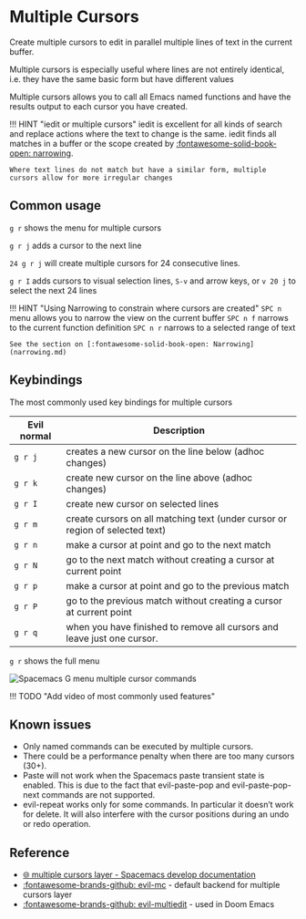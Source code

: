 # Multiple Cursors

Create multiple cursors to edit in parallel multiple lines of text in the current buffer.

Multiple cursors is especially useful where lines are not entirely identical, i.e. they have the same basic form but have different values

Multiple cursors allows you to call all Emacs named functions and have the results output to each cursor you have created.

!!! HINT "iedit or multiple cursors"
    iedit is excellent for all kinds of search and replace actions where the text to change is the same.  iedit finds all matches in a buffer or the scope created by [:fontawesome-solid-book-open: narrowing](narrowing.md).

    Where text lines do not match but have a similar form, multiple cursors allow for more irregular changes


## Common usage

`g r` shows the menu for multiple cursors

`g r j` adds a cursor to the next line

`24 g r j` will create multiple cursors for 24 consecutive lines.

`g r I` adds cursors to visual selection lines, `S-v` and arrow keys, or `v 20 j` to select the next 24 lines


!!! HINT "Using Narrowing to constrain where cursors are created"
    `SPC n` menu allows you to narrow the view on the current buffer
    `SPC n f` narrows to the current function definition
    `SPC n r` narrows to a selected range of text

    See the section on [:fontawesome-solid-book-open: Narrowing](narrowing.md)


## Keybindings

The most commonly used key bindings for multiple cursors

| Evil normal | Description                                                                   |
|-------------|-------------------------------------------------------------------------------|
| `g r j`     | creates a new cursor on the line below (adhoc changes)                        |
| `g r k`     | create new cursor on the line above (adhoc changes)                           |
| `g r I`     | create new cursor on selected lines                                           |
| `g r m`     | create cursors on all matching text (under cursor or region of selected text) |
| `g r n`     | make a cursor at point and go to the next match                               |
| `g r N`     | go to the next match without creating a cursor at current point               |
| `g r p`     | make a cursor at point and go to the previous match                           |
| `g r P`     | go to the previous match without creating a cursor at current point           |
| `g r q`     | when you have finished to remove all cursors and leave just one cursor.       |

`g r` shows the full menu

![Spacemacs G menu multiple cursor commands](https://github.com/practicalli/graphic-design/blob/live/editors/spacemacs/screenshots/spacemacs-vim-normal-g-menu.png?raw=true)


!!! TODO "Add video of most commonly used features"


## Known issues

* Only named commands can be executed by multiple cursors.
* There could be a performance penalty when there are too many cursors (30+).
* Paste will not work when the Spacemacs paste transient state is enabled. This is due to the fact that evil-paste-pop and evil-paste-pop-next commands are not supported.
* evil-repeat works only for some commands. In particular it doesn’t work for delete. It will also interfere with the cursor positions during an undo or redo operation.

## Reference

- [:globe_with_meridians: multiple cursors layer - Spacemacs develop documentation](http://spacemacs.org/layers/+misc/multiple-cursors/README.html)
- [:fontawesome-brands-github: evil-mc](https://github.com/gabesoft/evil-mc) - default backend for multiple cursors layer
- [:fontawesome-brands-github: evil-multiedit](https://github.com/hlissner/evil-multiedit) - used in Doom Emacs
